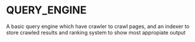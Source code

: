 # QUERY_ENGINE
A basic query engine which have crawler to crawl pages, and an indexer to store crawled results and ranking system to show most appropiate output
